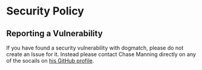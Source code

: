 # Security Policy

## Reporting a Vulnerability

If you have found a security vulnerability with dogmatch, please do not create an Issue for it. Instead please contact Chase Manning directly on any of the socails on [his GitHub profile](https://github.com/chase-manning).
